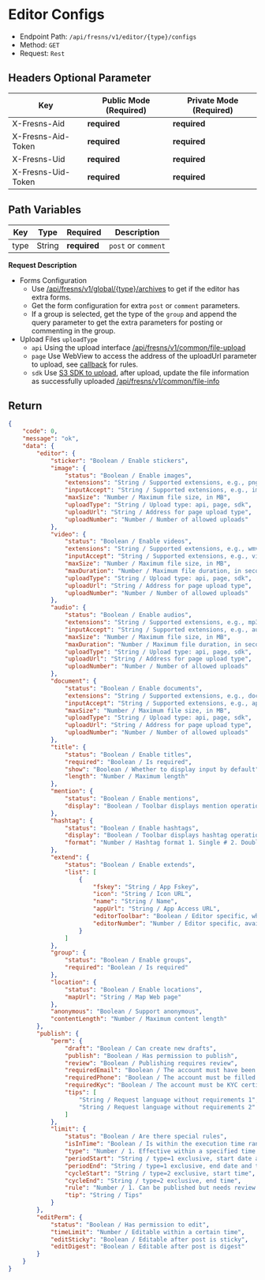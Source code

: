 # Editor Configs

- Endpoint Path: `/api/fresns/v1/editor/{type}/configs`
- Method: `GET`
- Request: `Rest`

## Headers Optional Parameter

| Key | Public Mode (Required) | Private Mode (Required) |
| --- | --- | --- |
| X-Fresns-Aid | **required** | **required** |
| X-Fresns-Aid-Token | **required** | **required** |
| X-Fresns-Uid | **required** | **required** |
| X-Fresns-Uid-Token | **required** | **required** |

## Path Variables

| Key | Type | Required | Description |
| --- | --- | --- | --- |
| type | String | **required** | `post` or `comment` |

**Request Description**

- Forms Configuration
    - Use [/api/fresns/v1/global/{type}/archives](../global/archives.md) to get if the editor has extra forms.
    - Get the form configuration for extra `post` or `comment` parameters.
    - If a group is selected, get the type of the `group` and append the query parameter to get the extra parameters for posting or commenting in the group.
- Upload Files `uploadType`
    - `api` Using the upload interface [/api/fresns/v1/common/file-upload](../common/file-upload.md)
    - `page` Use WebView to access the address of the uploadUrl parameter to upload, see [callback](../../reference/callback/index.md) for rules.
    - `sdk` Use [S3 SDK to upload](../common/file-upload-token.md), after upload, update the file information as successfully uploaded [/api/fresns/v1/common/file-info](../common/file-info.md)

## Return

```json
{
    "code": 0,
    "message": "ok",
    "data": {
        "editor": {
            "sticker": "Boolean / Enable stickers",
            "image": {
                "status": "Boolean / Enable images",
                "extensions": "String / Supported extensions, e.g., png,gif,jpg,jpeg,bmp,heic",
                "inputAccept": "String / Supported extensions, e.g., image/png,image/gif,image/jpeg,image/jpeg,image/bmp",
                "maxSize": "Number / Maximum file size, in MB",
                "uploadType": "String / Upload type: api, page, sdk",
                "uploadUrl": "String / Address for page upload type",
                "uploadNumber": "Number / Number of allowed uploads"
            },
            "video": {
                "status": "Boolean / Enable videos",
                "extensions": "String / Supported extensions, e.g., wmv,rm,mov,mpeg,mp4,3gp,flv,avi,rmvb",
                "inputAccept": "String / Supported extensions, e.g., video/x-ms-wmv,application/vnd.rn-realmedia,video/quicktime,video/mpeg,video/mp4,video/3gpp,video/x-flv,video/x-msvideo,application/vnd.rn-realmedia-vbr",
                "maxSize": "Number / Maximum file size, in MB",
                "maxDuration": "Number / Maximum file duration, in seconds",
                "uploadType": "String / Upload type: api, page, sdk",
                "uploadUrl": "String / Address for page upload type",
                "uploadNumber": "Number / Number of allowed uploads"
            },
            "audio": {
                "status": "Boolean / Enable audios",
                "extensions": "String / Supported extensions, e.g., mp3,wav,m4a",
                "inputAccept": "String / Supported extensions, e.g., audio/mpeg,audio/x-wav,audio/mp4",
                "maxSize": "Number / Maximum file size, in MB",
                "maxDuration": "Number / Maximum file duration, in seconds",
                "uploadType": "String / Upload type: api, page, sdk",
                "uploadUrl": "String / Address for page upload type",
                "uploadNumber": "Number / Number of allowed uploads"
            },
            "document": {
                "status": "Boolean / Enable documents",
                "extensions": "String / Supported extensions, e.g., doc,docx,xls,xlsx,csv,ppt,pptx,pps,ppts,pdf,txt,md,markdown,rar,zip,7z,epub,mobi",
                "inputAccept": "String / Supported extensions, e.g., application/msword,application/vnd.openxmlformats-officedocument.wordprocessingml.document,application/vnd.ms-excel",
                "maxSize": "Number / Maximum file size, in MB",
                "uploadType": "String / Upload type: api, page, sdk",
                "uploadUrl": "String / Address for page upload type",
                "uploadNumber": "Number / Number of allowed uploads"
            },
            "title": {
                "status": "Boolean / Enable titles",
                "required": "Boolean / Is required",
                "show": "Boolean / Whether to display input by default",
                "length": "Number / Maximum length"
            },
            "mention": {
                "status": "Boolean / Enable mentions",
                "display": "Boolean / Toolbar displays mention operation button"
            },
            "hashtag": {
                "status": "Boolean / Enable hashtags",
                "display": "Boolean / Toolbar displays hashtag operation button",
                "format": "Number / Hashtag format 1. Single # 2. Double"
            },
            "extend": {
                "status": "Boolean / Enable extends",
                "list": [
                    {
                        "fskey": "String / App Fskey",
                        "icon": "String / Icon URL",
                        "name": "String / Name",
                        "appUrl": "String / App Access URL",
                        "editorToolbar": "Boolean / Editor specific, whether to display in toolbar",
                        "editorNumber": "Number / Editor specific, available number",
                    }
                ]
            },
            "group": {
                "status": "Boolean / Enable groups",
                "required": "Boolean / Is required"
            },
            "location": {
                "status": "Boolean / Enable locations",
                "mapUrl": "String / Map Web page"
            },
            "anonymous": "Boolean / Support anonymous",
            "contentLength": "Number / Maximum content length"
        },
        "publish": {
            "perm": {
                "draft": "Boolean / Can create new drafts",
                "publish": "Boolean / Has permission to publish",
                "review": "Boolean / Publishing requires review",
                "requiredEmail": "Boolean / The account must have been filled in with an email address",
                "requiredPhone": "Boolean / The account must be filled with a mobile phone number",
                "requiredKyc": "Boolean / The account must be KYC certified",
                "tips": [
                    "String / Request language without requirements 1",
                    "String / Request language without requirements 2"
                ]
            },
            "limit": {
                "status": "Boolean / Are there special rules",
                "isInTime": "Boolean / Is within the execution time range",
                "type": "Number / 1. Effective within a specified time period 2. Recurring effective within a specified time period every day",
                "periodStart": "String / type=1 exclusive, start date and time",
                "periodEnd": "String / type=1 exclusive, end date and time",
                "cycleStart": "String / type=2 exclusive, start time",
                "cycleEnd": "String / type=2 exclusive, end time",
                "rule": "Number / 1. Can be published but needs review 2. Forbidden to publish",
                "tip": "String / Tips"
            }
        },
        "editPerm": {
            "status": "Boolean / Has permission to edit",
            "timeLimit": "Number / Editable within a certain time",
            "editSticky": "Boolean / Editable after post is sticky",
            "editDigest": "Boolean / Editable after post is digest"
        }
    }
}
```
